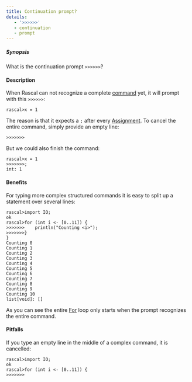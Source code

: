```yaml
---
title: Continuation prompt?
details:
   - '>>>>>>'
   - continuation
   - prompt
---
```


##### Synopsis

What is the continuation prompt `>>>>>>`?

#### Description

When Rascal can not recognize a complete [command](../../../RascalShell/Commands) yet, it will 
prompt with this `>>>>>>`:


```rascal-shell
rascal>x = 1
```

The reason is that it expects a `;` after every [Assignment](../../../Rascal/Statements/Assignment).
To cancel the entire command, simply provide an empty line:


```rascal-shell
>>>>>>>
```

But we could also finish the command:


```rascal-shell
rascal>x = 1
>>>>>>>;
int: 1
```

#### Benefits

For typing more complex structured commands it is easy to split up a statement over several lines:


```rascal-shell
rascal>import IO;
ok
rascal>for (int i <- [0..11]) {
>>>>>>>    println("Counting <i>");
>>>>>>>}
}
Counting 0
Counting 1
Counting 2
Counting 3
Counting 4
Counting 5
Counting 6
Counting 7
Counting 8
Counting 9
Counting 10
list[void]: []
```

As you can see the entire [For](../../../Rascal/Statements/For) loop only starts when the prompt recognizes the entire command.

#### Pitfalls

If you type an empty line in the middle of a complex command, it is cancelled:


```rascal-shell
rascal>import IO;
ok
rascal>for (int i <- [0..11]) {
>>>>>>>
```




